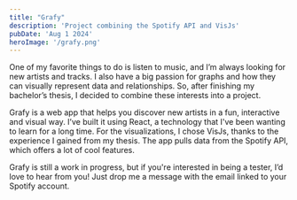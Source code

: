```yaml
---
title: "Grafy"
description: 'Project combining the Spotify API and VisJs'
pubDate: 'Aug 1 2024'
heroImage: '/grafy.png'
---
```

One of my favorite things to do is listen to music, and I’m always looking for new artists and tracks. I also have a big passion for graphs and how they can visually represent data and relationships. So, after finishing my bachelor’s thesis, I decided to combine these interests into a project.

Grafy is a web app that helps you discover new artists in a fun, interactive and visual way. I’ve built it using React, a technology that I've been wanting to learn for a long time. For the visualizations, I chose VisJs, thanks to the experience I gained from my thesis. The app pulls data from the Spotify API, which offers a lot of cool features.

Grafy is still a work in progress, but if you're interested in being a tester, I’d love to hear from you! Just drop me a message with the email linked to your Spotify account.
